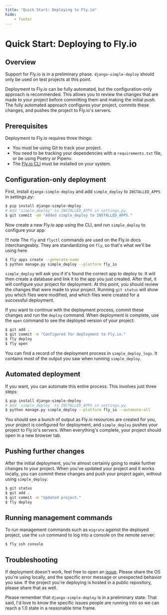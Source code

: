 ```yaml
---
title: "Quick Start: Deploying to Fly.io"
hide:
    - footer
---
```


# Quick Start: Deploying to Fly.io

## Overview

Support for Fly.io is in a preliminary phase. `django-simple-deploy` should only be used on test projects at this point.

Deployment to Fly.io can be fully automated, but the configuration-only approach is recommended. This allows you to review the changes that are made to your project before committing them and making the initial push. The fully automated approach configures your project, commits these changes, and pushes the project to Fly.io's servers.

## Prerequisites

Deployment to Fly.io requires three things:

- You must be using Git to track your project.
- You need to be tracking your dependencies with a `requirements.txt` file, or be using Poetry or Pipenv.
- The [Fly.io CLI](https://fly.io/docs/hands-on/install-flyctl/) must be installed on your system.

## Configuration-only deployment

First, install `django-simple-deploy` and add `simple_deploy` to `INSTALLED_APPS` in *settings.py*:

```sh
$ pip install django-simple-deploy
# Add "simple_deploy" to INSTALLED_APPS in settings.py.
$ git commit -am "Added simple_deploy to INSTALLED_APPS."
```

Now create a new Fly.io app using the CLI, and run `simple_deploy` to configure your app:

!!! note
    The `fly` and `flyctl` commands are used on the Fly.io docs interchangeably. They are standardizing on `fly`, so that's what we'll be using here.

```sh
$ fly apps create --generate-name
$ python manage.py simple_deploy --platform fly_io
```

`simple_deploy` will ask you if it's found the correct app to deploy to. It will then create a database and link it to the app you just created. After that, it will configure your project for deployment. At this point, you should review the changes that were made to your project. Running `git status` will show you which files were modified, and which files were created for a successful deployment.

If you want to continue with the deployment process, commit these changes and run the `deploy` command. When deployment is complete, use the `open` command to see the deployed version of your project:

```sh
$ git add .
$ git commit -m "Configured for deployment to Fly.io."
$ fly deploy
$ fly open
```

You can find a record of the deployment process in `simple_deploy_logs`. It contains most of the output you saw when running `simple_deploy`.

## Automated deployment

If you want, you can automate this entire process. This involves just three steps:

```sh
$ pip install django-simple-deploy
# Add `simple_deploy` to INSTALLED_APPS in settings.py.
$ python manage.py simple_deploy --platform fly_io --automate-all
```

You should see a bunch of output as Fly.io resources are created for you, your project is configured for deployment, and `simple_deploy` pushes your project to Fly.io's servers. When everything's complete, your project should open in a new browser tab.

## Pushing further changes

After the initial deployment, you're almost certainly going to make further changes to your project. When you've updated your project and it works locally, you can commit these changes and push your project again, without using `simple_deploy`:

```sh
$ git status
$ git add .
$ git commit -m "Updated project."
$ fly deploy
```

## Running management commands

To run management commands such as `migrate` against the deployed project, use the `ssh` command to log into a console on the remote server:

```sh
$ fly ssh console
```

## Troubleshooting

If deployment doesn't work, feel free to open an [issue](https://github.com/ehmatthes/django-simple-deploy/issues). Please share the OS you're  using locally, and the specific error message or unexpected behavior you saw. If the project you're deploying is hosted in a public repository, please share that as well.

Please remember that `django-simple-deploy` is in a preliminary state. That said, I'd love to know the specific issues people are running into so we can reach a 1.0 state in a reasonable time frame.

